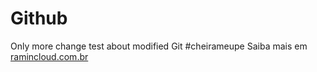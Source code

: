 # Github
Only more change
test about modified Git
#cheirameupe
Saiba mais em [ramincloud.com.br](http://ramin.cloud.com.br)
